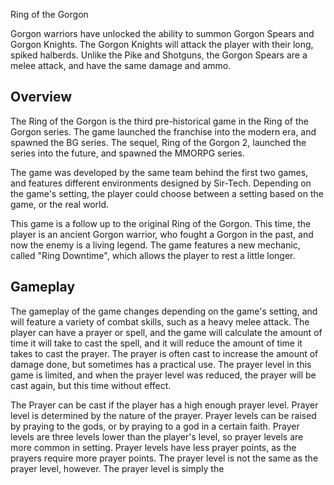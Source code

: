 Ring of the Gorgon

Gorgon warriors have unlocked the ability to summon Gorgon Spears and Gorgon Knights. The Gorgon Knights will attack the player with their long, spiked halberds. Unlike the Pike and Shotguns, the Gorgon Spears are a melee attack, and have the same damage and ammo.

## Overview

The Ring of the Gorgon is the third pre-historical game in the Ring of the Gorgon series. The game launched the franchise into the modern era, and spawned the BG series. The sequel, Ring of the Gorgon 2, launched the series into the future, and spawned the MMORPG series.

The game was developed by the same team behind the first two games, and features different environments designed by Sir-Tech. Depending on the game's setting, the player could choose between a setting based on the game, or the real world.

This game is a follow up to the original Ring of the Gorgon. This time, the player is an ancient Gorgon warrior, who fought a Gorgon in the past, and now the enemy is a living legend. The game features a new mechanic, called "Ring Downtime", which allows the player to rest a little longer.

## Gameplay

The gameplay of the game changes depending on the game's setting, and will feature a variety of combat skills, such as a heavy melee attack. The player can have a prayer or spell, and the game will calculate the amount of time it will take to cast the spell, and it will reduce the amount of time it takes to cast the prayer. The prayer is often cast to increase the amount of damage done, but sometimes has a practical use. The prayer level in this game is limited, and when the prayer level was reduced, the prayer will be cast again, but this time without effect.

The Prayer can be cast if the player has a high enough prayer level. Prayer level is determined by the nature of the prayer. Prayer levels can be raised by praying to the gods, or by praying to a god in a certain faith. Prayer levels are three levels lower than the player's level, so prayer levels are more common in setting. Prayer levels have less prayer points, as the prayers require more prayer points. The prayer level is not the same as the prayer level, however. The prayer level is simply the